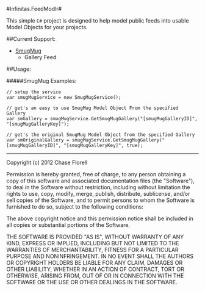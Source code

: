#Infinitas.FeedModlr#

This simple `C#` project is designed to help model public feeds into usable Model Objects for your projects.

##Current Support:  
- [SmugMug][1]
   - Gallery Feed

##Usage:  

#####SmugMug Examples:

    // setup the service
    var smugMugService = new SmugMugService();

    // get's an easy to use SmugMug Model Object From the specified Gallery
    var smGallery = smugMugService.GetSmugMugGallery("[smugMugGalleryID]", "[smugMugGalleryKey]");

    // get's the original SmugMug Model Object from the specified Gallery
    var smOriginalGallery = smugMugService.GetSmugMugGallery("[smugMugGalleryID]", "[smugMugGalleryKey]", true);


---
<p>Copyright (c) 2012 Chase Florell</p>

<p>Permission is hereby granted, free of charge, to any person obtaining
    a copy of this software and associated documentation files (the
    "Software"), to deal in the Software without restriction, including
    without limitation the rights to use, copy, modify, merge, publish,
    distribute, sublicense, and/or sell copies of the Software, and to
    permit persons to whom the Software is furnished to do so, subject to
    the following conditions:</p>

<p>The above copyright notice and this permission notice shall be
    included in all copies or substantial portions of the Software.</p>

<p>THE SOFTWARE IS PROVIDED "AS IS", WITHOUT WARRANTY OF ANY KIND,
    EXPRESS OR IMPLIED, INCLUDING BUT NOT LIMITED TO THE WARRANTIES OF
    MERCHANTABILITY, FITNESS FOR A PARTICULAR PURPOSE AND
    NONINFRINGEMENT. IN NO EVENT SHALL THE AUTHORS OR COPYRIGHT HOLDERS BE
    LIABLE FOR ANY CLAIM, DAMAGES OR OTHER LIABILITY, WHETHER IN AN ACTION
    OF CONTRACT, TORT OR OTHERWISE, ARISING FROM, OUT OF OR IN CONNECTION
    WITH THE SOFTWARE OR THE USE OR OTHER DEALINGS IN THE SOFTWARE.</p>

<!-- Links-->

<!-- SmugMug RSS Help -->
[1]: http://help.smugmug.com/customer/portal/articles/84258-feed-examples